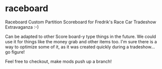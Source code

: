 # raceboard
  
Raceboard Custom Partition Scoreboard for Fredrik's Race Car Tradeshow Extravaganza :-)  
  
Can be adapted to other Score board-y type things in the future. We could use it for things like the money grab and other items too. I'm sure there is a way to optimize some of it, as it was created quickly during a tradeshow... go figure!

Feel free to checkout, make mods push up a branch!

